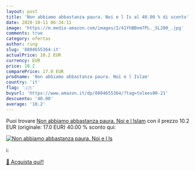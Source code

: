 ```yaml
---
layout: post
title: 'Non abbiamo abbastanza paura. Noi e l Is al 40.00 % di sconto'
date: 2020-10-11 06:34:11
image: 'https://m.media-amazon.com/images/I/41YhBBnm7PL._SL200_.jpg'
comments: true
category: ofertas
author: ring
slug: '8804655364-it'
actualPrice: 10.2 EUR
currency: EUR
price: 10.2
comparePrice: 17.0 EUR
prodname: 'Non abbiamo abbastanza paura. Noi e l Islam'
country: 'it'
flag: '🇮🇹'
buyurl: 'https://www.amazon.it/dp/8804655364/?tag=tolees00-21'
descuento: '40.00'
average: '10.2'
---
```


Puoi trovare [Non abbiamo abbastanza paura. Noi e l Islam](https://www.amazon.it/dp/8804655364/?tag=tolees00-21) con il prezzo 10.2 EUR (originale: 17.0 EUR) 40.00 % sconto qui:

[![Non abbiamo abbastanza paura. Noi e l Is](https://m.media-amazon.com/images/I/41YhBBnm7PL._SL200_.jpg)](https://www.amazon.it/dp/8804655364/?tag=tolees00-21)

ℹ️:


[🛒 Acquista qui!!](https://www.amazon.it/dp/8804655364/?tag=tolees00-21)
